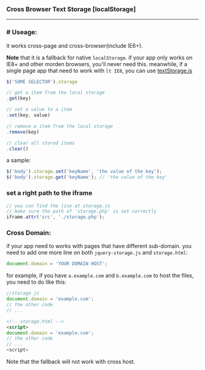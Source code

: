 ### Cross Browser Text Storage \[localStorage\]

------------------------------------------------
### \# Useage: 

it works cross-page and cross-browser(include IE6+).

__Note__ that it is a fallback for native `localStorage`. if your app only works on IE8+ and other morden browsers, you'll never need this. 
meanwhile, if a single page app that need to work with `lt IE8`, you can use [textStorage.js](https://gist.github.com/1221115)

```js
$('SOME SELECTOR').storage

// get a item from the local storage
.get(key)

// set a value to a item
.set(key, value)

// remove a item from the local storage
.remove(key)

// clear all stored items
.clear()
```

a sample:

```js
$('body').storage.set('keyName', 'the value of the key');
$('body').storage.get('keyName'); // 'the value of the key'
```

### set a right path to the iframe

```js
// you can find the line at storage.js
// make sure the path of 'storage.php' is set correctly
iframe.attr('src', './storage.php');
```

### Cross Domain:

if your app need to works with pages that have different sub-domain. you need to add one more line on both `jquery-storage.js` and `storage.html`:

```js
document.domain = 'YOUR DOMAIN HOST';
```
for example, if you have `a.example.com` and `b.example.com` to host the files, you need to do like this:

```js
//storage.js
document.domain = 'example.com';
// the other code
// ...
```
```html
<!-- storage.html -->
<script>
document.domain = 'example.com';
// the other code
// ...
<script>
```

Note that the fallback will not work with cross host.
